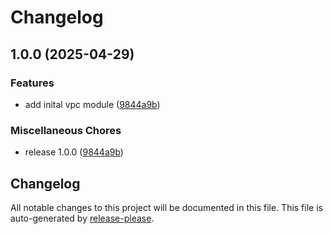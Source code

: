 # Changelog

## 1.0.0 (2025-04-29)


### Features

* add inital vpc module ([9844a9b](https://github.com/CloudAstro/terraform-opentelekomcloud-vpc/commit/9844a9be498b4babe3602e4c5f284585749fc9dd))


### Miscellaneous Chores

* release 1.0.0 ([9844a9b](https://github.com/CloudAstro/terraform-opentelekomcloud-vpc/commit/9844a9be498b4babe3602e4c5f284585749fc9dd))

## Changelog

All notable changes to this project will be documented in this file.
This file is auto-generated by [release-please](https://github.com/googleapis/release-please).
